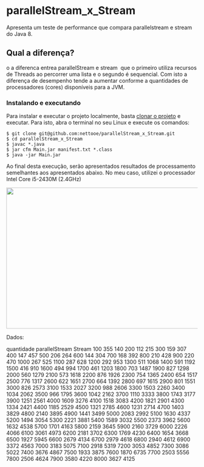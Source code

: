 # parallelStream_x_Stream
Apresenta um teste de performance que compara parallelstream e stream do Java 8.

## Qual a diferença?
o a diferenca entrea parallelStream e stream  que o primeiro utiliza recursos de Threads ao percorrer uma lista e o segundo é sequencial. Com isto a diferença de desempenho tende a aumentar conforme a quantidades de processadores (cores) disponíveis para a JVM.

### Instalando e executando
Para instalar e executar o projeto localmente, basta [clonar o projeto](https://help.github.com/articles/cloning-a-repository/) e executar. Para isto, abra o terminal no seu Linux e execute os comandos:
```
$ git clone git@github.com:nettooe/parallelStream_x_Stream.git
$ cd parallelStream_x_Stream
$ javac *.java
$ jar cfm Main.jar manifest.txt *.class
$ java -jar Main.jar
```

Ao final desta execução, serão apresentados resultados de processamento semelhantes aos apresentados abaixo. No meu caso, utilizei o processador Intel Core i5-2430M (2.4GHz)

<img width="600" height="371" seamless frameborder="0" scrolling="no" src="https://docs.google.com/spreadsheets/d/e/2PACX-1vRHhUvRFq-x3s0Os5MKOPEZvbBRQKqPE9-X5B8i3QIWaBCR9x5B7iZTjuJf9k6EPeOb4Ppva4lCIaY0/pubchart?oid=24450175&amp;format=image"></img>

Dados:

quantidade	parallelStream	Stream
100	355	140
200	112	215
300	159	307
400	147	457
500	206	264
600	144	304
700	168	392
800	210	428
900	220	470
1000	267	525
1100	287	628
1200	292	953
1300	511	1068
1400	591	1192
1500	416	910
1600	494	994
1700	461	1203
1800	703	1487
1900	827	1298
2000	560	1279
2100	573	1618
2200	876	1926
2300	754	1365
2400	654	1517
2500	776	1317
2600	622	1651
2700	664	1392
2800	697	1615
2900	801	1551
3000	826	2573
3100	1533	2027
3200	988	2606
3300	1503	2260
3400	1034	2062
3500	966	1795
3600	1042	2162
3700	1110	3333
3800	1743	3177
3900	1251	2561
4000	1609	3276
4100	1518	3083
4200	1821	2901
4300	1334	2421
4400	1185	2529
4500	1321	2785
4600	1231	2714
4700	1403	3829
4800	2140	3895
4900	1441	3499
5000	2083	2992
5100	1630	4337
5200	1494	3054
5300	2221	3881
5400	1589	3032
5500	2373	3962
5600	1632	4538
5700	1701	4163
5800	2159	3645
5900	2160	3729
6000	2226	4066
6100	3061	4973
6200	2181	3702
6300	1769	4230
6400	1654	3668
6500	1927	5945
6600	2679	4134
6700	2979	4618
6800	2940	4612
6900	3372	4563
7000	3183	5075
7100	2918	5319
7200	3053	4852
7300	3086	5022
7400	3676	4867
7500	1933	3875
7600	1870	6735
7700	2503	5556
7800	2506	4624
7900	3580	4220
8000	3627	4125
